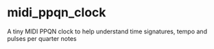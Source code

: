 # midi_ppqn_clock

A tiny MIDI PPQN clock to help understand time signatures, tempo and pulses per quarter notes
